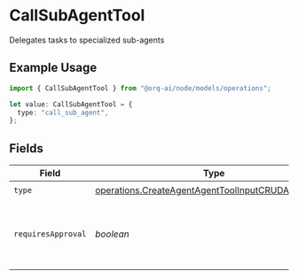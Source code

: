 # CallSubAgentTool

Delegates tasks to specialized sub-agents

## Example Usage

```typescript
import { CallSubAgentTool } from "@orq-ai/node/models/operations";

let value: CallSubAgentTool = {
  type: "call_sub_agent",
};
```

## Fields

| Field                                                                                                                    | Type                                                                                                                     | Required                                                                                                                 | Description                                                                                                              |
| ------------------------------------------------------------------------------------------------------------------------ | ------------------------------------------------------------------------------------------------------------------------ | ------------------------------------------------------------------------------------------------------------------------ | ------------------------------------------------------------------------------------------------------------------------ |
| `type`                                                                                                                   | [operations.CreateAgentAgentToolInputCRUDAgentsType](../../models/operations/createagentagenttoolinputcrudagentstype.md) | :heavy_check_mark:                                                                                                       | N/A                                                                                                                      |
| `requiresApproval`                                                                                                       | *boolean*                                                                                                                | :heavy_minus_sign:                                                                                                       | Whether this tool requires approval before execution                                                                     |